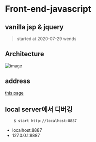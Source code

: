 # Front-end-javascript

## vanilla jsp &amp; jquery

> started at 2020-07-29 wends

## Architecture

![image](https://s3.ap-northeast-2.amazonaws.com/opentutorials-user-file/module/904/2229.png)

## address
[this page](https://itsbeenalongday.github.io/Frontend-javascript/)

## local server에서 디버깅

```bash
    $ start http://localhost:8887
```

+ localhost:8887
+ 127.0.0.1:8887